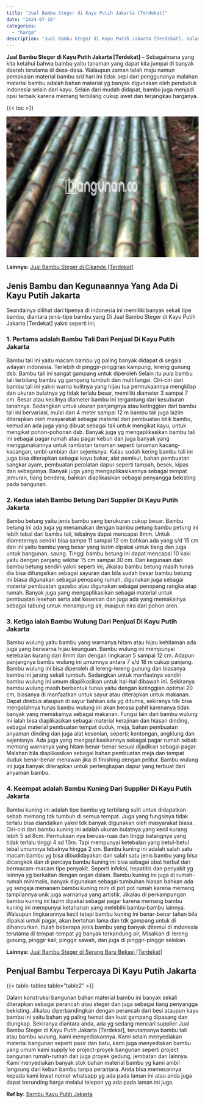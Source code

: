 ```yaml
---
title: "Jual Bambu Steger di Kayu Putih Jakarta [Terdekat]"
date: "2024-07-16"
categories: 
  - "harga"
description: "Jual Bambu Steger di Kayu Putih Jakarta [Terdekat]. Dalam konstruksi bangunan bahan material bambu ini banyak sekali diterapkan sebagai perancah atau steger..."
---
```


**Jual Bambu Steger di Kayu Putih Jakarta \[Terdekat\]** – Sebagaimana yang kita ketahui bahwa bambu yaitu tanaman yang dapat kita jumpai di banyak daerah terutama di desa-desa. Walaupun zaman telah maju namun pemakaian material bambu s/d hari ini tidak sepi dari penggunanya malahan material bambu adalah bahan material yg banyak digunakan oleh penduduk indonesia selain dari kayu. Selain dari mudah didapat, bambu juga menjadi opsi terbaik karena memang terbilang cukup awet dan terjangkau harganya.

{{< toc >}}

![Jual Bambu Steger di Kayu Putih Jakarta [Terdekat]](/images/jual-bambu-tali-26.png)

**Lainnya:** [Jual Bambu Steger di Cikande \[Terdekat\]](https://bambu.bangunan.co/jual-bambu-steger-di-cikande-terdekat/)

## Jenis Bambu dan Kegunaannya Yang Ada Di Kayu Putih Jakarta

Seandainya dilihat dari tipenya di indonesia ini memiliki banyak sekali tipe bambu, diantara jenis-tipe bambu yang Di Jual Bambu Steger di Kayu Putih Jakarta \[Terdekat\] yakni seperti ini;

### 1\. Pertama adalah Bambu Tali Dari Penjual Di Kayu Putih Jakarta

Bambu tali ini yaitu macam bambu yg paling banyak didapat di segala wilayah indonesia. Terlebih di pinggir-pinggiran kampung, lereng gunung dsb. Bambu tali ini sangat gampang untuk diperoleh Selain itu pula bambu tali terbilang bambu yg gampang tumbuh dan multifungsi. Ciri-ciri dari bambu tali ini yakni warna kulitnya yang hijau tua permukaannya mengkilap dan ukuran bulatnya yg tidak terlalu besar, memiliki diameter 3 sampai 7 cm. Besar atau kecilnya diameter bambu ini tergantung dari kesuburan tanahnya. Sedangkan untuk ukuran panjangnya atau ketinggian dari bambu tali ini bervariasi, mulai dari 4 meter sampai 12 m bambu tali juga lazim diterapkan oleh masyarakat sebagai material dari pembuatan bilik bambu, kemudian ada juga yang dibuat sebagai tali untuk mengikat kayu, untuk mengikat pohon-pohonan dsb. Banyak juga yg mengaplikasikan bambu tali ini sebagai pagar rumah atau pagar kebun dan juga banyak yang menggunakannya untuk rambatan tanaman seperti tanaman kacang-kacangan, umbi-umbian dan sejenisnya. Kalau sudah kering bambu tali ini juga bisa diterapkan sebagai kayu bakar, alat pemikul, bahan pembuatan sangkar ayam, pembuatan peralatan dapur seperti tampah, besek, kipas dan sebagainya. Banyak juga yang mengaplikasikannya sebagai tempat jemuran, tiang bendera, bahkan diaplikasikan sebagai penyangga bekisting pada bangunan.

### 2\. Kedua ialah Bambu Betung Dari Supplier Di Kayu Putih Jakarta

Bambu betung yaitu jenis bambu yang berukuran cukup besar. Bambu betung ini ada juga yg menamakan dengan bambu petung bambu petung ini lebih tebal dari bambu tali, tebalnya dapat mencapai 8mm. Untuk diameternya sendiri bisa sampe 11 sampai 12 cm bahkan ada yang s/d 15 cm dan ini yaitu bambu yang besar yang lazim dipakai untuk tiang dan juga untuk bangunan, saung. Tinggi bambu betung ini dapat mencapai 10 kaki yaitu dengan panjang sekitar 15 cm sampai 30 cm. Dan kegunaan dari bambu betung sendiri yakni seperti ini; Jikalau bambu betung masih tunas dia bisa difungsikan sebagai sayuran dan bila sudah besar bambu betung ini biasa digunakan sebagai penopang rumah, digunakan juga sebagai material pembuatan gazebo atau digunakan sebagai penopang rangka atap rumah. Banyak juga yang mengaplikasikan sebagai material untuk pembuatan lesehan serta alat kesenian dan juga ada yang memakainya sebagai tabung untuk menampung air, maupun nira dari pohon aren.

### 3\. Ketiga ialah Bambu Wulung Dari Penjual Di Kayu Putih Jakarta

Bambu wulung yaitu bambu yang warnanya hitam atau hijau kehitaman ada juga yang berwarna hijau keunguan. Bambu wulung ini mempunyai ketebalan kurang dari 8mm dan dengan lingkaran 5 sampai 12 cm. Adapun panjangnya bambu wulung ini umumnya antara 7 s/d 18 m cukup panjang. Bambu wulung ini bisa diperoleh di lereng-lereng gunung dan biasanya bambu ini jarang sekali tumbuh. Sedangkan untuk manfaatnya sendiri bambu wulung ini umum diaplikasikan untuk hal-hal dibawah ini. Sekiranya bambu wulung masih berbentuk tunas yaitu dengan ketinggian optimal 20 cm, biasanya di manfaatkan untuk sayur atau diterapkan untuk makanan. Dapat direbus ataupun di sayur bahkan ada yg ditumis, sekiranya tdk bisa mengolahnya tunas bambu wulung ini akan berasa pahit karenanya tidak banyak yang memakainya sebagai makanan. Fungsi lain dari bambu wulung ini ialah bisa diaplikasikan sebagai material kerajinan dan hiasan dinding, sebagai material pembuatan tempat duduk, meja, bahan pembuatan anyaman dinding dan juga alat kesenian, seperti; kentongan, angklung dan sejenisnya. Ada juga yang mengaplikasikannya sebagai pagar rumah sebab memang warnanya yang hitam benar-benar sesuai dijadikan sebagai pagar. Malahan bila diaplikasikan sebagai bahan pembuatan meja dan tempat duduk benar-benar menawan jika di finishing dengan pelitur. Bambu wulung ini juga banyak diterapkan untuk perlengkapan dapur yang terbuat dari anyaman bambu.

### 4\. Keempat adalah Bambu Kuning Dari Supplier Di Kayu Putih Jakarta

Bambu kuning ini adalah tipe bambu yg terbilang sulit untuk didapatkan sebab memang tdk tumbuh di semua tempat. Juga yang fungsinya tidak terlalu bisa diandalkan yakni tdk banyak digunakan oleh masyarakat biasa. Ciri-ciri dari bambu kuning ini adalah ukuran bulatnya yang kecil kurang lebih 5 sd 8cm. Permukaan nya beruas-ruas dan tinggi batangnya yang tidak terlalu tinggi 4 sd 10m. Tapi mempunyai ketebalan yang betul-betul tebal umumnya tebalnya hingga 2 cm. Bambu kuning ini adalah salah satu macam bambu yg bisa dibudidayakan dan salah satu jenis bambu yang bisa dicangkok dan di percaya bambu kuning ini bisa sebagai obat herbal dari bermacam-macam tipe penyakit. Seperti infeksi, hepatitis dan penyakit yg lainnya yg berkaitan dengan organ dalam. Bambu kuning ini juga di rumah-rumah minimalis, banyak digunakan sebagai tumbuhan hiasan bahkan ada yg sengaja menanam bambu kuning mini di pot pot rumah karena memang tampilannya unik juga warnanya yang artistik. Jikalau di perkampungan bambu kuning ini lazim dipakai sebagai pagar karena memang bambu kuning ini mempunyai ketahanan yang melebihi bambu-bambu lainnya. Walaupun lingkarannya kecil tetapi bambu kuning ini benar-benar tahan bila dipakai untuk pagar, akan bertahan lama dan tdk gampang untuk di dihancurkan. Itulah beberapa jenis bambu yang banyak ditemui di indonesia terutama di tempat-tempat yg banyak terkandung air, Misalkan di lereng gunung, pinggir kali, pinggir sawah, dan juga di pinggir-pinggir selokan.

**Lainnya:** [Jual Bambu Steger di Serang Baru Bekasi \[Terdekat\]](https://bambu.bangunan.co/jual-bambu-steger-di-serang-baru-bekasi-terdekat/)

## Penjual Bambu Terpercaya Di Kayu Putih Jakarta

{{< table-tables table="table2" >}}

Dalam konstruksi bangunan bahan material bambu ini banyak sekali diterapkan sebagai perancah atau steger dan juga sebagai tiang penyangga bekisting. Jikalau diperbandingkan dengan perancah dari besi ataupun kayu bambu ini yaitu bahan yg paling hemat dan kuat gampang dipasang dan diungkap. Sekiranya diantara anda, ada yg sedang mencari supplier Jual Bambu Steger di Kayu Putih Jakarta \[Terdekat\], terutamanya bambu tali atau bambu wulung, kami menyediakannya. Kami selain menyediakan material bangunan seperti pasir dan batu, kami juga menyediakan bambu yang umum kami supply ke project-proyek bangunan seperti project bangunan rumah-rumah dan juga proyek gedung, jembatan dan lainnya. Kami menyediakan banyak stok bahan material bambu yg kami ambil langsung dari kebun bambu tanpa perantara. Anda bisa memesannya kepada kami lewat nomor whatsapp yg ada pada laman ini atau anda juga dapat berunding harga melalui telepon yg ada pada laman ini juga.

**Ref by:** [Bambu Kayu Putih Jakarta](https://id.wikipedia.org/wiki/Bambu)

